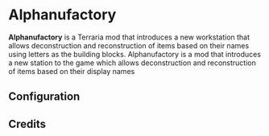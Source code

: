 # Alphanufactory

**Alphanufactory** is a Terraria mod that introduces a new workstation that allows deconstruction and reconstruction of items based on their names using letters as the building blocks.
Alphanufactory is a mod that introduces a new station to the game which allows deconstruction and reconstruction of items based on their display names

## Configuration

## Credits
